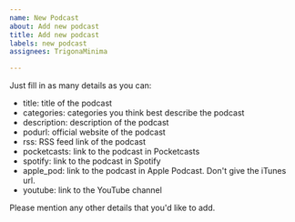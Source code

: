 ```yaml
---
name: New Podcast
about: Add new podcast
title: Add new podcast
labels: new podcast
assignees: TrigonaMinima

---
```


Just fill in as many details as you can:

- title: title of the podcast
- categories: categories you think best describe the podcast
- description: description of the podcast
- podurl: official website of the podcast
- rss: RSS feed link of the podcast
- pocketcasts: link to the podcast in Pocketcasts
- spotify: link to the podcast in Spotify
- apple_pod: link to the podcast in Apple Podcast. Don't give the iTunes url.
- youtube: link to the YouTube channel

Please mention any other details that you'd like to add.
